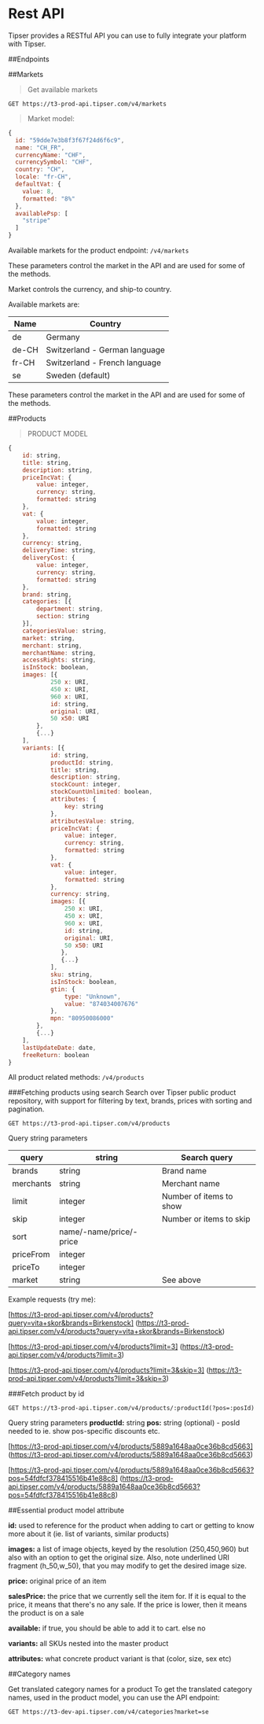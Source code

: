 # Rest API

Tipser provides a RESTful API you can use to fully integrate your platform with Tipser.

##Endpoints

##Markets

> Get available markets

```curl
GET https://t3-prod-api.tipser.com/v4/markets
```

> Market model:

```js
{
  id: "59dde7e3b8f3f67f24d6f6c9",
  name: "CH_FR",
  currencyName: "CHF",
  currencySymbol: "CHF",
  country: "CH",
  locale: "fr-CH",
  defaultVat: {
    value: 8,
    formatted: "8%"
  },
  availablePsp: [
    "stripe"
  ]
}
```

Available markets for the product endpoint: `/v4/markets`

These parameters control the market in the API and are used for some of the methods.

Market controls the currency, and ship-to country. 

Available markets are: 

Name | Country
---- | -------------
de | Germany 
de-CH | Switzerland - German language
fr-CH | Switzerland - French language
se | Sweden (default) 

These parameters control the market in the API and are used for some of the methods.

##Products

> PRODUCT MODEL

```js
{
    id: string,
    title: string,
    description: string,
    priceIncVat: {
        value: integer,
        currency: string,
        formatted: string
    },
    vat: {
        value: integer,
        formatted: string
    },
    currency: string,
    deliveryTime: string,
    deliveryCost: {
        value: integer,
        currency: string,
        formatted: string
    },
    brand: string,
    categories: [{
        department: string,
        section: string
    }],
    categoriesValue: string,
    market: string,
    merchant: string,
    merchantName: string,
    accessRights: string,
    isInStock: boolean,
    images: [{
            250 x: URI,
            450 x: URI,
            960 x: URI,
            id: string,
            original: URI,
            50 x50: URI
        },
        {...}
    ],
    variants: [{
            id: string,
            productId: string,
            title: string,
            description: string,
            stockCount: integer,
            stockCountUnlimited: boolean,
            attributes: {
                key: string
            },
            attributesValue: string,
            priceIncVat: {
                value: integer,
                currency: string,
                formatted: string
            },
            vat: {
                value: integer,
                formatted: string
            },
            currency: string,
            images: [{
                250 x: URI,
                450 x: URI,
                960 x: URI,
                id: string,
                original: URI,
                50 x50: URI
               },
               {...}
            ],
            sku: string,
            isInStock: boolean,
            gtin: {
                type: "Unknown",
                value: "874034007676"
            },
            mpn: "80950086000"
        },
        {...}
    ],
    lastUpdateDate: date,
    freeReturn: boolean
}
```

All product related methods: `/v4/products`

###Fetching products using search
Search over Tipser public product repository, with support for filtering by text, brands, prices with sorting and pagination.

`GET https://t3-prod-api.tipser.com/v4/products`

Query string parameters

query | string | Search query
----- | ------ | -----------
brands | string | Brand name
merchants | string | Merchant name  
limit | integer | Number of items to show
skip | integer | Number or items to skip  
sort | name/-name/price/-price	 
priceFrom | integer	 
priceTo | integer	 
market | string | See above

Example requests (try me):

[https://t3-prod-api.tipser.com/v4/products?query=vita+skor&brands=Birkenstock] (https://t3-prod-api.tipser.com/v4/products?query=vita+skor&brands=Birkenstock)

[https://t3-prod-api.tipser.com/v4/products?limit=3]
(https://t3-prod-api.tipser.com/v4/products?limit=3)

[https://t3-prod-api.tipser.com/v4/products?limit=3&skip=3]
(https://t3-prod-api.tipser.com/v4/products?limit=3&skip=3)


###Fetch product by id


`GET https://t3-prod-api.tipser.com/v4/products/:productId(?pos=:posId)`

Query string parameters
**productId:** string
**pos:** string (optional) - posId needed to ie. show pos-specific discounts etc.

[https://t3-prod-api.tipser.com/v4/products/5889a1648aa0ce36b8cd5663]
(https://t3-prod-api.tipser.com/v4/products/5889a1648aa0ce36b8cd5663)

[https://t3-prod-api.tipser.com/v4/products/5889a1648aa0ce36b8cd5663?pos=54fdfcf378415516b41e88c8]
(https://t3-prod-api.tipser.com/v4/products/5889a1648aa0ce36b8cd5663?pos=54fdfcf378415516b41e88c8)


##Essential product model attribute

**id:** used to reference for the product when adding to cart or getting to know more about it (ie. list of variants, similar products)

**images:** a list of image objects, keyed by the resolution (250,450,960) but also with an option to get the original size. Also, note underlined URI fragment (h_50,w_50), that you may modify to get the desired image size.

**price:** original price of an item

**salesPrice:** the price that we currently sell the item for. If it is equal to the price, it means that there's no any sale. If the price is lower, then it means the product is on a sale

**available:** if true, you should be able to add it to cart. else no

**variants:** all SKUs nested into the master product

**attributes:** what concrete product variant is that (color, size, sex etc)

##Category names

Get translated category names for a product
To get the translated category names, used in the product model, you can use the API endpoint:

`GET https://t3-dev-api.tipser.com/v4/categories?market=se`